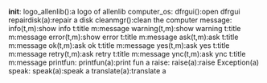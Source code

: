 __init__:
logo_allenlib():a logo of allenlib
computer_os:
dfrgui():open dfrgui
repairdisk(a):repair a disk
cleanmgr():clean the computer
message:
info(t,m):show info t:title m:message
warning(t,m):show warning t:title m:message
error(t,m):show error t:title m:message
ask(t,m):ask t:title m:message
ok(t,m):ask ok t:title m:message
yes(t,m):ask yes t:title m:message
retry(t,m):ask retry t:title m:message
ync(t,m):ask ync t:title m:message
printfun:
printfun(a):print fun a
raise:
raise(a):raise Exception(a)
speak:
speak(a):speak a
translate(a):translate a
